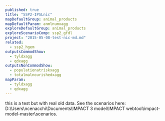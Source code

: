 ```yaml
---
published: true
title: "SSP2-IPSLnic"
mapDefaultGroup: animal_products
mapDefaultParam: anmlnumxagg
exploreDefaultGroup: animal_products
exploreScenarioComp: ssp2_gfdl
project: "2015-05-08-test-nic-md.md"
related: 
  - ssp2_hgem
outputsCommodShow: 
  - tyldxagg
  - qdxagg
outputsNonCommodShow: 
  - populationatriskxagg
  - totalmalnourishedxagg
mapParam: 
  - tyldxagg
  - qdxagg
---
```



this is a test but with real old data. See the scenarios here: D:\Users\ncenacchi\Documents\IMPACT 3 model\IMPACT webtool\impact-model-master\scenarios.
